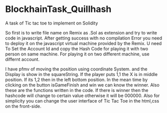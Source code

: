 # BlockhainTask_Quillhash
A task of Tic tac toe to implement on Solidity

So first is to write file name on Remix as .Sol as extension and try to write code in javascript. 
After getting success with no compilation Error you need to deploy it on the javascript virtual machine provided by the Remix.
U need To Set the Account Id and copy the Hash Code for playing it with two person on same machine. For playing it on two different machine, use differnt account. 

I have pfmv of moving the position using coordinate System. and the Display is show in the squareString.
If the player puts 1,1 the X is in middle position. If its 1,2 then in the left bottom position.
In the mean time by clicking on the button isGameFinish and win we can know the winner. Also these are the functions written in the code.
If there is winner then the hashcode will change to certain value otherwise it will be 000000.
Also for simplicity you can change the user interface of Tic Tac Toe in the html,css on the front-side.

